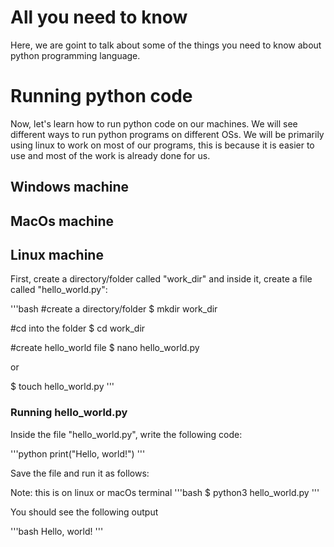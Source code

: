 # All you need to know

Here, we are goint to talk about some of the things you need to know about python programming language.

# Running python code

Now, let's learn how to run python code on our machines. We will see different ways to run python programs on different OSs.
We will be primarily using linux to work on most of our programs, this is because it is easier to use and most of the work is already done for us.

## Windows machine


## MacOs machine

## Linux machine

First, create a directory/folder called "work_dir" and inside it, create a file called "hello_world.py":

'''bash
#create a directory/folder
$ mkdir work_dir

#cd into the folder
$ cd work_dir

#create hello_world file
$ nano hello_world.py

   or

$ touch hello_world.py
'''

### Running hello_world.py

Inside the file "hello_world.py", write the following code:

'''python
print("Hello, world!")
'''

Save the file and run it as follows:

Note: this is on linux or macOs terminal
'''bash
$ python3 hello_world.py
'''

You should see the following output

'''bash
Hello, world!
'''
